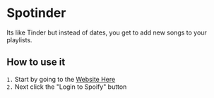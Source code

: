 # Spotinder

Its like Tinder but instead of dates, you get to add new songs to your playlists.

## How to use it
`1.` Start by going to the [Website Here](https://spotinder.dickey.gg) <br>
`2.` Next click the "Login to Spoify" button
